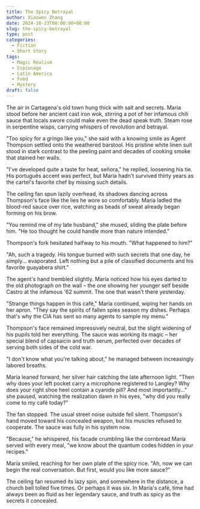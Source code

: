 ```yaml
---
title: The Spicy Betrayal
author: Xiaowen Zhang
date: 2024-10-23T08:00:00+08:00
slug: the-spicy-betrayal
type: post
categories:
  - Fiction
  - Short Story
tags:
  - Magic Realism
  - Espionage
  - Latin America
  - Food
  - Mystery
draft: false
---
```


The air in Cartagena's old town hung thick with salt and secrets. María stood before her ancient cast iron wok, stirring a pot of her infamous chili sauce that locals swore could make even the dead speak truth. Steam rose in serpentine wisps, carrying whispers of revolution and betrayal.

"Too spicy for a gringo like you," she said with a knowing smile as Agent Thompson settled onto the weathered barstool. His pristine white linen suit stood in stark contrast to the peeling paint and decades of cooking smoke that stained her walls.

"I've developed quite a taste for heat, señora," he replied, loosening his tie. His português accent was perfect, but María hadn't survived thirty years as the cartel's favorite chef by missing such details.

The ceiling fan spun lazily overhead, its shadows dancing across Thompson's face like the lies he wore so comfortably. María ladled the blood-red sauce over rice, watching as beads of sweat already began forming on his brow.

"You remind me of my late husband," she mused, sliding the plate before him. "He too thought he could handle more than nature intended."

Thompson's fork hesitated halfway to his mouth. "What happened to him?"

"Ah, such a tragedy. His tongue burned with such secrets that one day, he simply... evaporated. Left nothing but a pile of classified documents and his favorite guayabera shirt."

The agent's hand trembled slightly. María noticed how his eyes darted to the old photograph on the wall – the one showing her younger self beside Castro at the infamous '62 summit. The one that wasn't there yesterday.

"Strange things happen in this café," María continued, wiping her hands on her apron. "They say the spirits of fallen spies season my dishes. Perhaps that's why the CIA has sent so many agents to sample my menu."

Thompson's face remained impressively neutral, but the slight widening of his pupils told her everything. The sauce was working its magic – her special blend of capsaicin and truth serum, perfected over decades of serving both sides of the cold war.

"I don't know what you're talking about," he managed between increasingly labored breaths.

María leaned forward, her silver hair catching the late afternoon light. "Then why does your left pocket carry a microphone registered to Langley? Why does your right shoe heel contain a cyanide pill? And most importantly..." she paused, watching the realization dawn in his eyes, "why did you really come to my café today?"

The fan stopped. The usual street noise outside fell silent. Thompson's hand moved toward his concealed weapon, but his muscles refused to cooperate. The sauce was fully in his system now.

"Because," he whispered, his facade crumbling like the cornbread María served with every meal, "we know about the quantum codes hidden in your recipes."

María smiled, reaching for her own plate of the spicy rice. "Ah, now we can begin the real conversation. But first, would you like more sauce?"

The ceiling fan resumed its lazy spin, and somewhere in the distance, a church bell tolled five times. Or perhaps it was six. In María's café, time had always been as fluid as her legendary sauce, and truth as spicy as the secrets it concealed.
